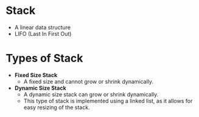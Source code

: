 # Stack
- A linear data structure
- LIFO (Last In First Out)

# Types of Stack
- **Fixed Size Stack**
    - A fixed size and cannot grow or shrink dynamically.
- **Dynamic Size Stack**
    - A dynamic size stack can grow or shrink dynamically.
    - This type of stack is implemented using a linked list, as it allows for easy resizing of the stack.

